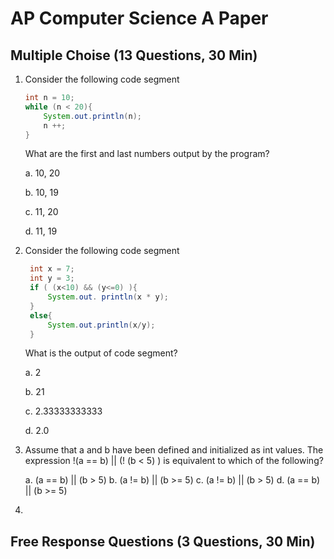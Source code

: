 # AP Computer Science A Paper

## Multiple Choise (13 Questions, 30 Min)
1. Consider the following code segment
   ```java
   int n = 10;
   while (n < 20){
       System.out.println(n);
       n ++;
   }
   ```
   What are the first and last numbers output by the program?
   
   a. 10, 20

   b. 10, 19

   c. 11, 20

   d. 11, 19

2. Consider the following code segment
   ```java
    int x = 7;
    int y = 3;
    if ( (x<10) && (y<=0) ){
        System.out. println(x * y);
    }
    else{
        System.out.println(x/y);
    }
   ```
   What is the output of code segment?

   a. 2

   b. 21

   c. 2.33333333333

   d. 2.0

3. Assume that a and b have been defined and initialized as int values. The          expression
   !(a == b) || (! (b < 5) )
   is equivalent to which of the following?
   
   a. (a == b) || (b > 5)
   b. (a != b) || (b >= 5)
   c. (a != b) || (b > 5)
   d. (a == b) || (b >= 5)

4. 

## Free Response Questions (3 Questions, 30 Min)
